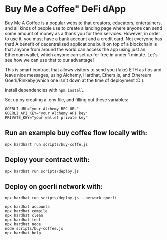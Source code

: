 # Buy Me a Coffee" DeFi dApp

Buy Me A Coffee is a popular website that creators, educators, entertainers,
and all kinds of people use to create a landing page where anyone can send some
amount of money as a thank you for their services. However, in order to use it,
you must have a bank account and a credit card. Not everyone has that!
A benefit of decentralized applications built on top of a blockchain is that anyone from around the world can access the app using just an Ethereum wallet, which anyone can set up for free in under 1 minute. Let's see how we can use that to our advantage!

This is smart contract that allows visitors to send you (fake) ETH as tips and leave nice messages, using Alchemy, Hardhat, Ethers.js, and Ethereum Goerli/Rinkeby(which one isn't down at the time of deployment :D ).

install dependencies with `npm install`.

Set up by creating a .env file, and filling out these variables:

```shell
GOERLI_URL="your Alchemy RPC URL"
GOERLI_API_KEY="your Alchemy API key"
PRIVATE_KEY="your wallet private key"
```

## Run an example buy coffee flow locally with:

```shell
npx hardhart run scripts/buy-coffe.js
```

## Deploy your contract with:

```shell
npx hardhat run scripts/deploy.js
```

## Deploy on goerli network with:

```shell
npx hardhat run scripts/deploy.js --network goerli
```

```shell
npx hardhat accounts
npx hardhat compile
npx hardhat clean
npx hardhat test
npx hardhat node
node scripts/buy-coffee.js
npx hardhat help
```
